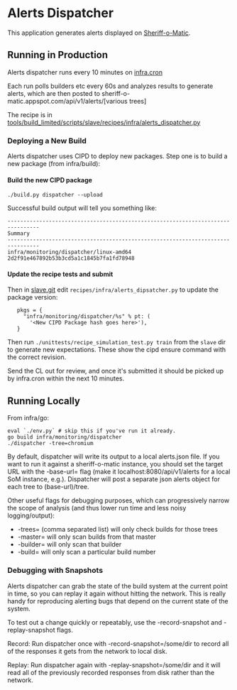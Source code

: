 # Alerts Dispatcher
This application generates alerts displayed on
[Sheriff-o-Matic](sheriff-o-matic.appspot.com).

## Running in Production

Alerts dispatcher runs every 10 minutes on [infra.cron](https://build.chromium.org/p/chromium.infra.cron/builders/alerts-dispatcher)

Each run polls builders etc every 60s and analyzes results to generate alerts,
which are then posted to 
sheriff-o-matic.appspot.com/api/v1/alerts/[various trees]


The recipe is in 
[tools/build_limited/scripts/slave/recipes/infra/alerts_dispatcher.py](https://chrome-internal.googlesource.com/chrome/tools/build_limited/scripts/slave.git/+/master/recipes/infra/alerts_dispatcher.py)

### Deploying a New Build

Alerts dispatcher uses CIPD to deploy new packages. Step one is to build a new
package (from infra/build):

#### Build the new CIPD package

```
./build.py dispatcher --upload
```

Successful build output will tell you something like:

```
--------------------------------------------------------------------------------
Summary
--------------------------------------------------------------------------------
infra/monitoring/dispatcher/linux-amd64 2d2f91e467892b53b3cd5a1c1845b7fa1fd78948
```

#### Update the recipe tests and submit

Then in [slave.git](https://chrome-internal.googlesource.com/chrome/tools/build_limited/scripts/slave.git)
edit `recipes/infra/alerts_dipsatcher.py` to update the package version:

```
   pkgs = {
     "infra/monitoring/dispatcher/%s" % pt: (
       '<New CIPD Package hash goes here>'),
   }
```

Then run `./unittests/recipe_simulation_test.py train` from the `slave` dir to
generate new expectations. These show the cipd ensure command with the correct
revision.

Send the CL out for review, and once it's submitted it should be picked up by
infra.cron within the next 10 minutes.

## Running Locally
From infra/go:

```
eval `./env.py` # skip this if you've run it already.
go build infra/monitoring/dispatcher
./dispatcher -tree=chromium
```

By default, dispatcher will write its output to a local alerts.json file.  If
you want to run it against a sheriff-o-matic instance, you should set the
target URL with the -base-url= flag (make it 
localhost:8080/api/v1/alerts for a local SoM instance, e.g.). Dispatcher
will post a separate json alerts object for each tree to (base-url)/tree.

Other useful flags for debugging purposes, which can progressively narrow the
scope of analysis (and thus lower run time and less noisy logging/output):

 * -trees= (comma separated list) will only check builds for those trees
 * -master= will only scan builds from that master
 * -builder= will only scan that builder
 * -build= will only scan a particular build number

### Debugging with Snapshots

Alerts dispatcher can grab the state of the build system at the current point
in time, so you can replay it again without hitting the network.  This is
really handy for reproducing alerting bugs that depend on the current state
of the system.

To test out a change quickly or repeatably, use the -record-snapshot and
-replay-snapshot flags.

Record: Run dispatcher once with -record-snapshot=/some/dir
to record all of the responses it gets from the network to local disk.

Replay: Run dispatcher again with -replay-snapshot=/some/dir and it will read
all of the previously recorded responses from disk rather than the network.


